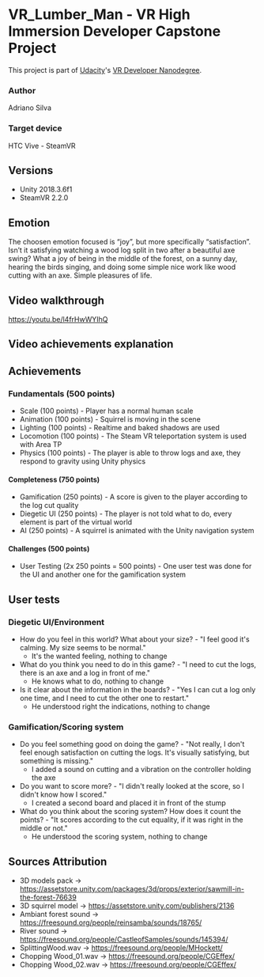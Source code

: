 # VR_Lumber_Man - VR High Immersion Developer Capstone Project

This project is part of [Udacity](https://www.udacity.com "Udacity - Be in demand")'s [VR Developer Nanodegree](https://www.udacity.com/course/vr-developer-nanodegree--nd017).

### Author 
Adriano Silva

### Target device 
HTC Vive - SteamVR

## Versions
- Unity 2018.3.6f1
- SteamVR 2.2.0

## Emotion
The choosen emotion focused is “joy”, but more specifically “satisfaction”. Isn’t it satisfying watching a wood log split in two after a beautiful axe swing? What a joy of being in the middle of the forest, on a sunny day, hearing the birds singing, and doing some simple nice work like wood cutting with an axe. Simple pleasures of life.

## Video walkthrough
https://youtu.be/l4frHwWYIhQ

## Video achievements explanation

## Achievements
### Fundamentals (500 points)
* Scale (100 points) - Player has a normal human scale
* Animation (100 points) - Squirrel is moving in the scene
* Lighting (100 points) - Realtime and baked shadows are used
* Locomotion (100 points) - The Steam VR teleportation system is used with Area TP
* Physics (100 points) - The player is able to throw logs and axe, they respond to gravity using Unity physics

#### Completeness (750 points)
* Gamification (250 points) - A score is given to the player according to the log cut quality
* Diegetic UI (250 points) - The player is not told what to do, every element is part of the virtual world
* AI (250 points) - A squirrel is animated with the Unity navigation system

#### Challenges (500 points)
* User Testing (2x 250 points = 500 points) - One user test was done for the UI and another one for the gamification system

## User tests 
### Diegetic UI/Environment
* How do you feel in this world? What about your size? - "I feel good it's calming. My size seems to be normal."
	- It's the wanted feeling, nothing to change
* What do you think you need to do in this game? - "I need to cut the logs, there is an axe and a log in front of me."
	- He knows what to do, nothing to change
* Is it clear about the information in the boards? - "Yes I can cut a log only one time, and I need to cut the other one to restart."
	- He understood right the indications, nothing to change

### Gamification/Scoring system
* Do you feel something good on doing the game? - "Not really, I don't feel enough satisfaction on cutting the logs. It's visually satisfying, but something is missing."
	- I added a sound on cutting and a vibration on the controller holding the axe
* Do you want to score more? - "I didn't really looked at the score, so I didn't know how I scored."
	- I created a second board and placed it in front of the stump
* What do you think about the scoring system? How does it count the points? - "It scores according to the cut equality, if it was right in the middle or not."
	- He understood the scoring system, nothing to change

## Sources Attribution
* 3D models pack -> https://assetstore.unity.com/packages/3d/props/exterior/sawmill-in-the-forest-76639
* 3D squirrel model -> https://assetstore.unity.com/publishers/2136
* Ambiant forest sound -> https://freesound.org/people/reinsamba/sounds/18765/
* River sound -> https://freesound.org/people/CastleofSamples/sounds/145394/
* SplittingWood.wav -> https://freesound.org/people/MHockett/
* Chopping Wood_01.wav -> https://freesound.org/people/CGEffex/
* Chopping Wood_02.wav -> https://freesound.org/people/CGEffex/

